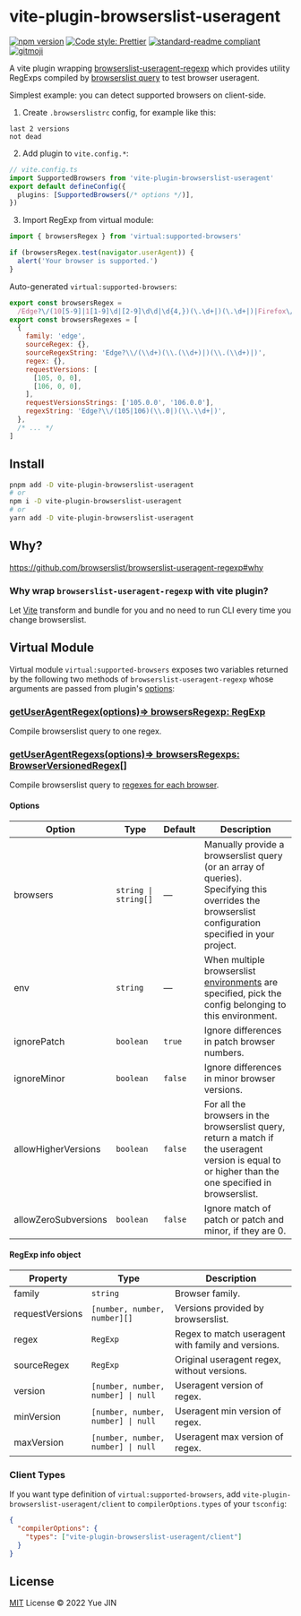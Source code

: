 # vite-plugin-browserslist-useragent

[![npm version](https://img.shields.io/npm/v/vite-plugin-browserslist-useragent)](https://www.npmjs.com/package/vite-plugin-browserslist-useragent)
[![Code style: Prettier](https://img.shields.io/badge/code_style-prettier-ff69b4.svg)](https://github.com/prettier/prettier)
[![standard-readme compliant](https://img.shields.io/badge/readme%20style-standard-brightgreen.svg)](https://github.com/RichardLitt/standard-readme)
[![gitmoji](https://img.shields.io/badge/gitmoji-%20😜%20😍-FFDD67.svg)](https://gitmoji.dev)

A vite plugin wrapping [browserslist-useragent-regexp](https://github.com/browserslist/browserslist-useragent-regexp) which provides utility RegExps compiled by [browserslist query](https://github.com/browserslist/browserslist#queries) to test browser useragent.

Simplest example: you can detect supported browsers on client-side.

1. Create `.browserslistrc` config, for example like this:

```
last 2 versions
not dead
```

2. Add plugin to `vite.config.*`:

```ts
// vite.config.ts
import SupportedBrowsers from 'vite-plugin-browserslist-useragent'
export default defineConfig({
  plugins: [SupportedBrowsers(/* options */)],
})
```

3. Import RegExp from virtual module:

```js
import { browsersRegex } from 'virtual:supported-browsers'

if (browsersRegex.test(navigator.userAgent)) {
  alert('Your browser is supported.')
}
```

Auto-generated `virtual:supported-browsers`:

```js
export const browsersRegex =
  /Edge?\/(10[5-9]|1[1-9]\d|[2-9]\d\d|\d{4,})(\.\d+|)(\.\d+|)|Firefox\/(10[4-9]|1[1-9]\d|[2-9]\d\d|\d{4,})\.\d+(\.\d+|)|Chrom(ium|e)\/(10[5-9]|1[1-9]\d|[2-9]\d\d|\d{4,})\.\d+(\.\d+|)|Maci.* Version\/(15\.([6-9]|\d{2,})|(1[6-9]|[2-9]\d|\d{3,})\.\d+)([,.]\d+|)( Mobile\/\w+|) Safari\/|Chrome.+OPR\/(9\d|\d{3,})\.\d+\.\d+|(CPU[ +]OS|iPhone[ +]OS|CPU[ +]iPhone|CPU IPhone OS|CPU iPad OS)[ +]+(15[._]([6-9]|\d{2,})|(1[6-9]|[2-9]\d|\d{3,})[._]\d+)([._]\d+|)|Opera Mini|Android:?[ /\-](10[6-9]|1[1-9]\d|[2-9]\d{2}|\d{4,})(\.\d+|)(\.\d+|)|Mobile Safari.+OPR\/(6[4-9]|[7-9]\d|\d{3,})\.\d+\.\d+|Android.+Firefox\/(10[5-9]|1[1-9]\d|[2-9]\d\d|\d{4,})\.\d+(\.\d+|)|Android.+Chrom(ium|e)\/(10[6-9]|1[1-9]\d|[2-9]\d\d|\d{4,})\.\d+(\.\d+|)|Android.+(UC? ?Browser|UCWEB|U3)[ /]?(13\.([4-9]|\d{2,})|(1[4-9]|[2-9]\d|\d{3,})\.\d+)\.\d+|SamsungBrowser\/(1[7-9]|[2-9]\d|\d{3,})\.\d+|Android.+MQQBrowser\/(13(\.([1-9]|\d{2,})|)|(1[4-9]|[2-9]\d|\d{3,})(\.\d+|))(\.\d+|)|K[Aa][Ii]OS\/(2\.([5-9]|\d{2,})|([3-9]|\d{2,})\.\d+)(\.\d+|)/
export const browsersRegexes = [
  {
    family: 'edge',
    sourceRegex: {},
    sourceRegexString: 'Edge?\\/(\\d+)(\\.(\\d+)|)(\\.(\\d+)|)',
    regex: {},
    requestVersions: [
      [105, 0, 0],
      [106, 0, 0],
    ],
    requestVersionsStrings: ['105.0.0', '106.0.0'],
    regexString: 'Edge?\\/(105|106)(\\.0|)(\\.\\d+|)',
  },
  /* ... */
]
```

## Install

```bash
pnpm add -D vite-plugin-browserslist-useragent
# or
npm i -D vite-plugin-browserslist-useragent
# or
yarn add -D vite-plugin-browserslist-useragent
```

## Why?

https://github.com/browserslist/browserslist-useragent-regexp#why

### Why wrap `browserslist-useragent-regexp` with vite plugin?

Let [Vite](https://github.com/vitejs/vite) transform and bundle for you and no need to run CLI every time you change browserslist.

## Virtual Module

Virtual module `virtual:supported-browsers` exposes two variables returned by the following two methods of `browserslist-useragent-regexp` whose arguments are passed from plugin's [options](#options):

### [getUserAgentRegex(options)=> browsersRegexp: RegExp](https://browserslist.github.io/browserslist-useragent-regexp/functions/getUserAgentRegex.html)

Compile browserslist query to one regex.

### [getUserAgentRegexs(options)=> browsersRegexps: BrowserVersionedRegex[]](https://browserslist.github.io/browserslist-useragent-regexp/functions/getUserAgentRegexes.html)

Compile browserslist query to [regexes for each browser](#regexp-info-object).

#### Options

| Option               | Type                 | Default | Description                                                                                                                                              |
| -------------------- | -------------------- | ------- | -------------------------------------------------------------------------------------------------------------------------------------------------------- |
| browsers             | `string \| string[]` | —       | Manually provide a browserslist query (or an array of queries). Specifying this overrides the browserslist configuration specified in your project.      |
| env                  | `string`             | —       | When multiple browserslist [environments](https://github.com/ai/browserslist#environments) are specified, pick the config belonging to this environment. |
| ignorePatch          | `boolean`            | `true`  | Ignore differences in patch browser numbers.                                                                                                             |
| ignoreMinor          | `boolean`            | `false` | Ignore differences in minor browser versions.                                                                                                            |
| allowHigherVersions  | `boolean`            | `false` | For all the browsers in the browserslist query, return a match if the useragent version is equal to or higher than the one specified in browserslist.    |
| allowZeroSubversions | `boolean`            | `false` | Ignore match of patch or patch and minor, if they are 0.                                                                                                 |

#### RegExp info object

| Property        | Type                               | Description                                        |
| --------------- | ---------------------------------- | -------------------------------------------------- |
| family          | `string`                           | Browser family.                                    |
| requestVersions | `[number, number, number][]`       | Versions provided by browserslist.                 |
| regex           | `RegExp`                           | Regex to match useragent with family and versions. |
| sourceRegex     | `RegExp`                           | Original useragent regex, without versions.        |
| version         | `[number, number, number] \| null` | Useragent version of regex.                        |
| minVersion      | `[number, number, number] \| null` | Useragent min version of regex.                    |
| maxVersion      | `[number, number, number] \| null` | Useragent max version of regex.                    |

### Client Types

If you want type definition of `virtual:supported-browsers`, add `vite-plugin-browserslist-useragent/client` to `compilerOptions.types` of your `tsconfig`:

```json
{
  "compilerOptions": {
    "types": ["vite-plugin-browserslist-useragent/client"]
  }
}
```

## License

[MIT](./LICENSE) License © 2022 Yue JIN

